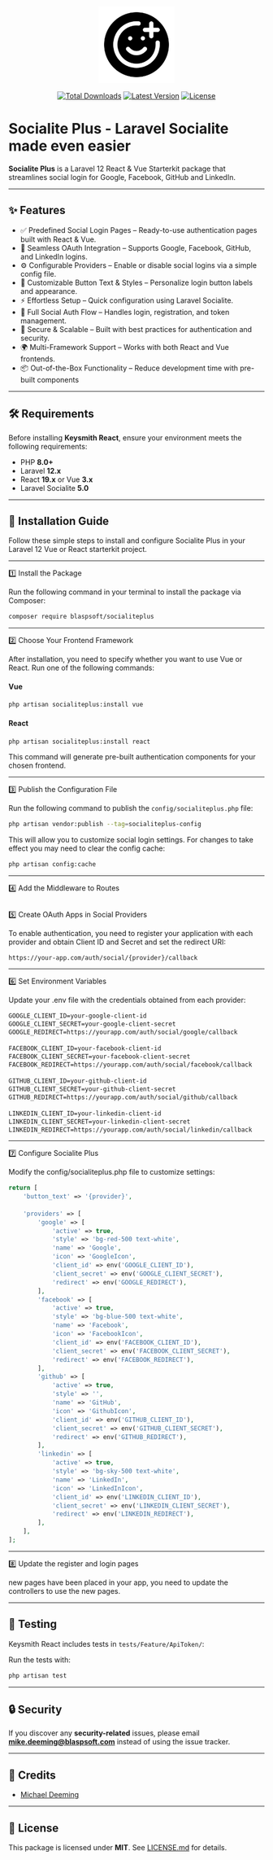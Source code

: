 <p align="center">
    <img src="./assets/icon.png" alt="Blasp Icon" width="150" height="150"/>
    <p align="center">
        <a href="https://packagist.org/packages/blaspsoft/socialiteplus"><img alt="Total Downloads" src="https://img.shields.io/packagist/dt/blaspsoft/socialiteplus"></a>
        <a href="https://packagist.org/packages/blaspsoft/socialiteplus"><img alt="Latest Version" src="https://img.shields.io/packagist/v/blaspsoft/socialiteplus"></a>
        <a href="https://packagist.org/packages/blaspsoft/socialiteplus"><img alt="License" src="https://img.shields.io/packagist/l/blaspsoft/socialiteplus"></a>
    </p>
</p>

# Socialite Plus - Laravel Socialite made even easier

**Socialite Plus** is a Laravel 12 React & Vue Starterkit package that streamlines social login for Google, Facebook, GitHub and LinkedIn.

---

## ✨ Features

- ✅ Predefined Social Login Pages – Ready-to-use authentication pages built with React & Vue.
- 🎯 Seamless OAuth Integration – Supports Google, Facebook, GitHub, and LinkedIn logins.
- ⚙️ Configurable Providers – Enable or disable social logins via a simple config file.
- 🎨 Customizable Button Text & Styles – Personalize login button labels and appearance.
- ⚡ Effortless Setup – Quick configuration using Laravel Socialite.
- 🔄 Full Social Auth Flow – Handles login, registration, and token management.
- 🔐 Secure & Scalable – Built with best practices for authentication and security.
- 🌍 Multi-Framework Support – Works with both React and Vue frontends.
- 📦 Out-of-the-Box Functionality – Reduce development time with pre-built components

---

## 🛠 Requirements

Before installing **Keysmith React**, ensure your environment meets the following requirements:

- PHP **8.0+**
- Laravel **12.x**
- React **19.x** or Vue **3.x**
- Laravel Socialite **5.0**

---

## 🚀 Installation Guide

Follow these simple steps to install and configure Socialite Plus in your Laravel 12 Vue or React starterkit project.

---

1️⃣ Install the Package

Run the following command in your terminal to install the package via Composer:

```bash
composer require blaspsoft/socialiteplus
```

---

2️⃣ Choose Your Frontend Framework

After installation, you need to specify whether you want to use Vue or React. Run one of the following commands:

#### **Vue**

```bash
php artisan socialiteplus:install vue
```

#### **React**

```bash
php artisan socialiteplus:install react
```

This command will generate pre-built authentication components for your chosen frontend.

---

3️⃣ Publish the Configuration File

Run the following command to publish the `config/socialiteplus.php` file:

```bash
php artisan vendor:publish --tag=socialiteplus-config
```

This will allow you to customize social login settings. For changes to take effect you may need to clear the config cache:

```bash
php artisan config:cache
```

---

4️⃣ Add the Middleware to Routes

```php

```

5️⃣ Create OAuth Apps in Social Providers

To enable authentication, you need to register your application with each provider and obtain Client ID and Secret and set the redirect URI:

```
https://your-app.com/auth/social/{provider}/callback
```

---

6️⃣ Set Environment Variables

Update your .env file with the credentials obtained from each provider:

```env
GOOGLE_CLIENT_ID=your-google-client-id
GOOGLE_CLIENT_SECRET=your-google-client-secret
GOOGLE_REDIRECT=https://yourapp.com/auth/social/google/callback

FACEBOOK_CLIENT_ID=your-facebook-client-id
FACEBOOK_CLIENT_SECRET=your-facebook-client-secret
FACEBOOK_REDIRECT=https://yourapp.com/auth/social/facebook/callback

GITHUB_CLIENT_ID=your-github-client-id
GITHUB_CLIENT_SECRET=your-github-client-secret
GITHUB_REDIRECT=https://yourapp.com/auth/social/github/callback

LINKEDIN_CLIENT_ID=your-linkedin-client-id
LINKEDIN_CLIENT_SECRET=your-linkedin-client-secret
LINKEDIN_REDIRECT=https://yourapp.com/auth/social/linkedin/callback
```

---

7️⃣ Configure Socialite Plus

Modify the config/socialiteplus.php file to customize settings:

```php
return [
    'button_text' => '{provider}',

    'providers' => [
        'google' => [
            'active' => true,
            'style' => 'bg-red-500 text-white',
            'name' => 'Google',
            'icon' => 'GoogleIcon',
            'client_id' => env('GOOGLE_CLIENT_ID'),
            'client_secret' => env('GOOGLE_CLIENT_SECRET'),
            'redirect' => env('GOOGLE_REDIRECT'),
        ],
        'facebook' => [
            'active' => true,
            'style' => 'bg-blue-500 text-white',
            'name' => 'Facebook',
            'icon' => 'FacebookIcon',
            'client_id' => env('FACEBOOK_CLIENT_ID'),
            'client_secret' => env('FACEBOOK_CLIENT_SECRET'),
            'redirect' => env('FACEBOOK_REDIRECT'),
        ],
        'github' => [
            'active' => true,
            'style' => '',
            'name' => 'GitHub',
            'icon' => 'GithubIcon',
            'client_id' => env('GITHUB_CLIENT_ID'),
            'client_secret' => env('GITHUB_CLIENT_SECRET'),
            'redirect' => env('GITHUB_REDIRECT'),
        ],
        'linkedin' => [
            'active' => true,
            'style' => 'bg-sky-500 text-white',
            'name' => 'LinkedIn',
            'icon' => 'LinkedInIcon',
            'client_id' => env('LINKEDIN_CLIENT_ID'),
            'client_secret' => env('LINKEDIN_CLIENT_SECRET'),
            'redirect' => env('LINKEDIN_REDIRECT'),
        ],
    ],
];

```

---

8️⃣ Update the register and login pages

new pages have been placed in your app, you need to update the controllers to use the new pages.

---

## 🧪 Testing

Keysmith React includes tests in `tests/Feature/ApiToken/`:

Run the tests with:

```bash
php artisan test
```

---

## 🔒 Security

If you discover any **security-related** issues, please email **mike.deeming@blaspsoft.com** instead of using the issue tracker.

---

## 📜 Credits

- [Michael Deeming](https://github.com/deemonic)

---

## 📄 License

This package is licensed under **MIT**. See [LICENSE.md](LICENSE.md) for details.
